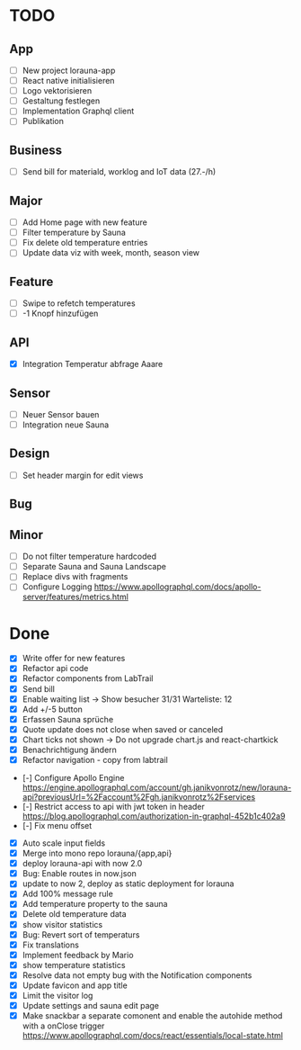 # TODO

## App

- [ ] New project lorauna-app
- [ ] React native initialisieren
- [ ] Logo vektorisieren
- [ ] Gestaltung festlegen
- [ ] Implementation Graphql client
- [ ] Publikation

## Business

- [ ] Send bill for materiald, worklog and IoT data (27.-/h)

## Major

- [ ] Add Home page with new feature
- [ ] Filter temperature by Sauna
- [ ] Fix delete old temperature entries
- [ ] Update data viz with week, month, season view

## Feature

- [ ] Swipe to refetch temperatures
- [ ] -1 Knopf hinzufügen

## API

- [x] Integration Temperatur abfrage Aaare

## Sensor

- [ ] Neuer Sensor bauen
- [ ] Integration neue Sauna

## Design

- [ ] Set header margin for edit views

## Bug

## Minor

- [ ] Do not filter temperature hardcoded
- [ ] Separate Sauna and Sauna Landscape
- [ ] Replace divs with fragments
- [ ] Configure Logging
    https://www.apollographql.com/docs/apollo-server/features/metrics.html

# Done

- [x] Write offer for new features
- [x] Refactor api code
- [x] Refactor components from LabTrail
- [x] Send bill
- [x] Enable waiting list -> Show besucher 31/31 Warteliste: 12
- [x] Add +/-5 button
- [x] Erfassen Sauna sprüche
- [x] Quote update does not close when saved or canceled
- [x] Chart ticks not shown -> Do not upgrade chart.js and react-chartkick
- [x] Benachrichtigung ändern
- [x] Refactor navigation - copy from labtrail
- [-] Configure Apollo Engine
    https://engine.apollographql.com/account/gh.janikvonrotz/new/lorauna-api?previousUrl=%2Faccount%2Fgh.janikvonrotz%2Fservices
- [-] Restrict access to api with jwt token in header
    https://blog.apollographql.com/authorization-in-graphql-452b1c402a9
- [-] Fix menu offset
- [x] Auto scale input fields
- [x] Merge into mono repo lorauna/{app,api}
- [x] deploy lorauna-api with now 2.0
- [x] Bug: Enable routes in now.json
- [x] update to now 2, deploy as static deployment for lorauna
- [x] Add 100% message rule
- [x] Add temperature property to the sauna
- [x] Delete old temperature data
- [x] show visitor statistics
- [x] Bug: Revert sort of temperaturs
- [x] Fix translations
- [x] Implement feedback by Mario
- [x] show temperature statistics
- [x] Resolve data not empty bug with the Notification components
- [x] Update favicon and app title
- [x] Limit the visitor log
- [x] Update settings and sauna edit page
- [x] Make snackbar a separate comonent and enable the autohide method with a onClose trigger
    https://www.apollographql.com/docs/react/essentials/local-state.html